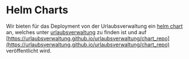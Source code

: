 # Helm Charts

Wir bieten für das Deployment von der Urlaubsverwaltung ein [helm chart](https://helm.sh/) an, welches unter 
[urlaubsverwaltung](urlaubsverwaltung) zu finden ist und auf [https://urlaubsverwaltung.github.io/urlaubsverwaltung/chart_repo](https://urlaubsverwaltung.github.io/urlaubsverwaltung/chart_repo) veröffentlicht wird.
